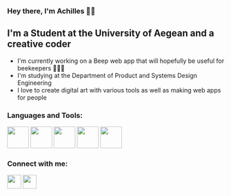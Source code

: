 ### Hey there, I'm Achilles 👋👋

## I'm a Student at the University of Aegean and a creative coder
- I'm currently working on a Beep web app that will hopefully be useful for beekeepers 🐝🐝🐝
- I'm studying at the Department of Product and Systems Design Engineering
- I love to create digital art with various tools as well as making web apps for people

### Languages and Tools:

<div>
<img src="https://user-images.githubusercontent.com/72945457/227793172-39ecb85d-c9c5-4853-a1be-234861848289.png" height="50" />
<img src="https://user-images.githubusercontent.com/72945457/227793441-1f2e7a6b-196f-4edd-af22-b0da8eb6ae6c.png" height="50" />
<img src="https://user-images.githubusercontent.com/72945457/227792812-0aa9dfdf-61a0-4952-8d43-ca948d21f9d0.png" height="50" />
<img src="https://user-images.githubusercontent.com/72945457/218341828-3c991013-abda-4883-a186-810f5a9e5a5e.png" height="50" />
<img src="https://user-images.githubusercontent.com/72945457/227792905-30b1e2ad-584a-45a8-8b63-e48648daae49.png" height="50" /></div>




### Connect with me:
[<img height="32" width="32" src="https://cdn.jsdelivr.net/npm/simple-icons@v8/icons/instagram.svg" />](https://www.instagram.com/achilles_rach/)
[<img height="32" width="32" src="https://cdn.jsdelivr.net/npm/simple-icons@v8/icons/youtube.svg" />](https://www.youtube.com/@Achira)
